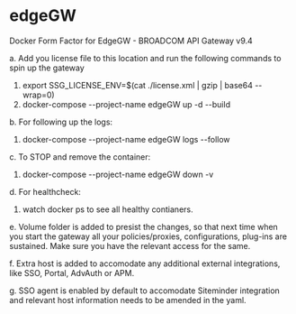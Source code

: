 # edgeGW
Docker Form Factor for EdgeGW - BROADCOM API Gateway v9.4

a. Add you license file to this location and run the following commands to spin up the gateway
  1. export SSG_LICENSE_ENV=$(cat ./license.xml | gzip | base64 --wrap=0)
  2. docker-compose --project-name edgeGW up -d --build 
  
  
b. For following up the logs:
  1. docker-compose --project-name edgeGW logs --follow 


c. To STOP and remove the container:
  1. docker-compose --project-name edgeGW down -v


d. For healthcheck:
  1. watch docker ps to see all healthy contianers.
  
e. Volume folder is added to presist the changes, so that next time when you start the gateway all your policies/proxies, configurations, plug-ins are sustained. Make sure you have the relevant access for the same. 

f. Extra host is added to accomodate any additional external integrations, like SSO, Portal, AdvAuth or APM.  

g. SSO agent is enabled by default to accomodate Siteminder integration and relevant host information needs to be amended in the yaml. 
